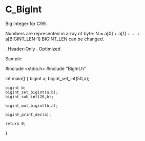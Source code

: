 # C_BigInt
Big Integer for C99.

Numbers are represented in array of byte:
N = a[0] + a[1] + ... + a[BIGINT_LEN-1]
BIGINT_LEN can be changed.

. Header-Only
. Optimized

Sample:

#include <stdio.h>
#include "BigInt.h"

int main()
{
    bigint a;
    bigint_set_int(50,a);

    bigint b;
    bigint_set_bigint(a,b);
    bigint_sub_int(20,b);

    bigint_mul_bigint(b,a);

    bigint_print_dec(a);

    return 0;
}


